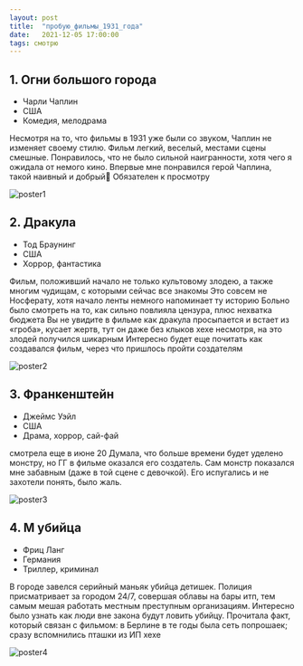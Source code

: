 ```yaml
---
layout: post
title:  "пробую_фильмы_1931_года"
date:   2021-12-05 17:00:00
tags: смотрю
---
```


## 1. Огни большого города
- Чарли Чаплин
- США
- Комедия, мелодрама

Несмотря на то, что фильмы в 1931 уже были со звуком, Чаплин не изменяет своему стилю. Фильм легкий, веселый, местами сцены смешные. Понравилось, что не было сильной наигранности, хотя чего я ожидала от немого кино. Впервые мне понравился герой Чаплина, такой наивный и добрый🌝 Обязателен к просмотру

![poster1](https://media.kg-portal.ru/movies/c/citylights/posters/citylights_1.jpg)

## 2. Дракула
- Тод Браунинг
- США
- Хоррор, фантастика

Фильм, положивший начало не только культовому злодею, а также многим чудищам, с которыми сейчас все знакомы
Это совсем не Носферату, хотя начало ленты немного напоминает ту историю
Больно было смотреть на то, как сильно повлияла цензура, плюс нехватка бюджета
Вы не увидите в фильме как дракула просыпается и встает из «гроба», кусает жертв, тут он даже без клыков хехе несмотря, на это злодей получился шикарным
Интересно будет еще почитать как создавался фильм, через что пришлось пройти создателям

![poster2](https://www.dhresource.com/0x0/f2/albu/g10/M00/F5/3F/rBVaVlw8RYGAREvOAATx-kS_3Tw419.jpg)

## 3. Франкенштейн
- Джеймс Уэйл
- США
- Драма, хоррор, сай-фай

смотрела еще в июне 20
Думала, что больше времени будет уделено монстру, но ГГ в фильме оказался его создатель. Сам монстр показался мне забавным (даже в той сцене с девочкой). Его испугались и не захотели понять, было жаль.

![poster3](https://upload.wikimedia.org/wikipedia/commons/7/7b/Frankenstein_%281931_teaser_poster_-_Style_B%29.jpg)

## 4. М убийца
- Фриц Ланг
- Германия
- Триллер, криминал

В городе завелся серийный маньяк убийца детишек. Полиция присматривает за городом 24/7, совершая облавы на бары итп, тем самым мешая работать местным преступным организациям. Интересно было узнать как люди вне закона будут ловить убийцу. Прочитала факт, который связан с фильмом: в Берлине в те годы была сеть попрошаек; сразу вспомнились пташки из ИП хехе

![poster4](https://www.film.ru/sites/default/files/afisha/MMRDR/posters/poster3.jpg)
